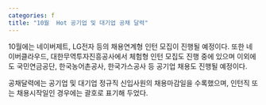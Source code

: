 ```yaml
---
categories: f
title: "10월  Hot 공기업 및 대기업 공채 달력"
---
```

10월에는 네이버제트, LG전자 등의 채용연계형 인턴 모집이 진행될 예정이다. 또한 네이버클라우드, 대한무역투자진흥공사에서&nbsp;체험형 인턴 모집도 진행 중에 있으며 이외에도 국민연금공단, 한국농어촌공사, 한국가스공사 등 공기업 채용도 진행될 예정이다.

공채달력에는&nbsp;공기업 및 대기업 정규직 신입사원의&nbsp;채용마감일을 수록했으며, 인턴직 또는&nbsp;채용시작일인 경우에는 괄호로 표기해 두었다.
&nbsp;





